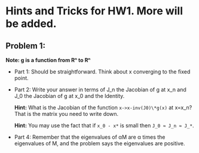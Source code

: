 # Hints and Tricks for HW1. More will be added.

## Problem 1:

**Note: g is a function from Rⁿ to Rⁿ**

* Part 1: Should be straightforward. Think about x converging to the fixed point.
* Part 2: Write your answer in terms of J_n the Jacobian of g at x_n and J_0 the Jacobian of g at x_0 and the Identity.

  **Hint:** What is the Jacobian of the function `x->x-inv(J0)\*g(x)` at x=x_n? That is the matrix you need to write down.

  **Hint:** You may use the fact that if `x_0 - x*` is small then `J_0 ≈ J_n ≈ J_*`.

* Part 4: Remember that the eigenvalues of  αM are  α times the eigenvalues of M, and the problem says the eigenvalues are positive.
